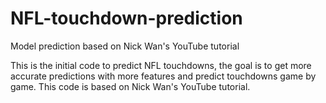 # NFL-touchdown-prediction
Model prediction based on Nick Wan's YouTube tutorial

This is the initial code to predict NFL touchdowns, the goal is to get more accurate predictions with more features and predict touchdowns game by game.
This code is based on Nick Wan's YouTube tutorial. 
